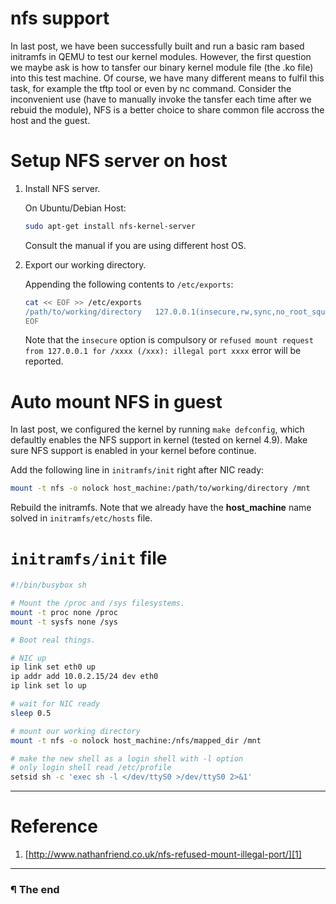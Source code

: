 # nfs support

In last post, we have been successfully built and run a basic ram based
initramfs in QEMU to test our kernel modules. However, the first question we
maybe ask is how to tansfer our binary kernel module file (the .ko file) into
this test machine. Of course, we have many different means to fulfil this task,
for example the tftp tool or even by nc command. Consider the inconvenient use
(have to manually invoke the tansfer each time after we rebuid the module), NFS
is a better choice to share common file accross the host and the guest.

# Setup NFS server on host

1. Install NFS server.

   On Ubuntu/Debian Host:

   ```bash
   sudo apt-get install nfs-kernel-server
   ```
   Consult the manual if you are using different host OS.

2. Export our working directory.

   Appending the following contents to `/etc/exports`:

   ```bash
   cat << EOF >> /etc/exports
   /path/to/working/directory   127.0.0.1(insecure,rw,sync,no_root_squash)
   EOF
   ```

   Note that the `insecure` option is compulsory or `refused mount request from
   127.0.0.1 for /xxxx (/xxx): illegal port xxxx` error will be reported.

# Auto mount NFS in guest

   In last post, we configured the kernel by running `make defconfig`, which
   defaultly enables the NFS support in kernel (tested on kernel 4.9). Make
   sure NFS support is enabled in your kernel before continue.

   Add the following line in `initramfs/init` right after NIC ready:

   ```bash
   mount -t nfs -o nolock host_machine:/path/to/working/directory /mnt
   ```

   Rebuild the initramfs. Note that we already have the **host_machine** name
   solved in `initramfs/etc/hosts` file.


# `initramfs/init` file

   ```bash
   #!/bin/busybox sh

   # Mount the /proc and /sys filesystems.
   mount -t proc none /proc
   mount -t sysfs none /sys

   # Boot real things.

   # NIC up
   ip link set eth0 up
   ip addr add 10.0.2.15/24 dev eth0
   ip link set lo up

   # wait for NIC ready
   sleep 0.5

   # mount our working directory
   mount -t nfs -o nolock host_machine:/nfs/mapped_dir /mnt

   # make the new shell as a login shell with -l option
   # only login shell read /etc/profile
   setsid sh -c 'exec sh -l </dev/ttyS0 >/dev/ttyS0 2>&1'
   ```

---

# Reference

1. [http://www.nathanfriend.co.uk/nfs-refused-mount-illegal-port/][1]


[1]: http://www.nathanfriend.co.uk/nfs-refused-mount-illegal-port/

---

### ¶ The end
